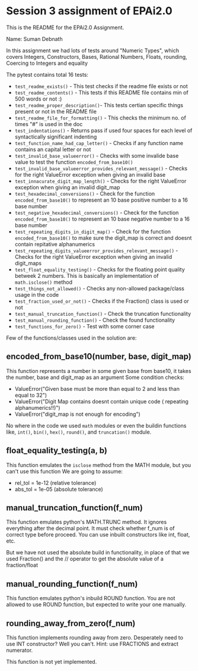 # Session 3 assignment of EPAi2.0

This is the README for the EPAi2.0 Assignment. 

Name: Suman Debnath 

In this assignment we had lots of tests around "Numeric Types", which covers Integers, Constructors, Bases, Rational Numbers, Floats, rounding, Coercing to Integers and equality

The pytest contains total 16 tests:

- `test_readme_exists()` - This test checks if the readme file exists or not
- `test_readme_contents()` - This tests if this README file contains min of 500 words or not :)
- `test_readme_proper_description()`- This tests certian specific things present or not in the README file
- `test_readme_file_for_formatting()` - This checks the minimum no. of times "#" is used in the doc
- `test_indentations()` - Returns pass if used four spaces for each level of syntactically significant indenting
- `test_function_name_had_cap_letter()` - Checks if any function name contains an capital letter or not
- `test_invalid_base_valueerror()` - Checks with some invalide base value to test the function `encoded_from_base10()`
- `test_invalid_base_valueerror_provides_relevant_message()` - Checks for the right ValueError exception when giving an invalid base
- `test_innacurate_digit_map_length()` - Checks for the right ValueError exception when giving an invalid digit_map
- `test_hexadecimal_conversions()` - Check for the function `encoded_from_base10()` to represent an 10 base positive number to a 16 base number
- `test_negative_hexadecimal_conversions()` - Check for the function `encoded_from_base10()` to represent an 10 base negative number to a 16 base number
- `test_repeating_digits_in_digit_map()` - Check for the function `encoded_from_base10()` to make sure the digit_map is correct and doesnt contain repitative alphanumerics
- `test_repeating_digits_valueerror_provides_relevant_message()` - Checks for the right ValueError exception when giving an invalid digit_maps
- `test_float_equality_testing()` - Checks for the floating point quality betweek 2 numbers. This is basically an implementation of `math.isclose()` method
- `test_things_not_allowed()` - Checks any non-allowed package/class usage in the code
- `test_fraction_used_or_not()` - Checks if the Fraction() class is used or not
- `test_manual_truncation_function()` - Check the truncation functionality 
- `test_manual_rounding_function()` - Check the found functionality 
- `test_functions_for_zero()` - Test with some corner case

Few of the functions/classes used in the solution are: 

## encoded_from_base10(number, base, digit_map)

This function represents a number in some given base from base10, it takes the number, base and digit_map as an argument
Some condition checks:
- ValueError("Given base must be more than equal to 2 and less than equal to 32")
- ValueError("Digit Map contains doesnt contain unique code ( repeating alphanumerics!!)")
- ValueError("digit_map is not enough for encoding")

No where in the code we used `math` modules or even the buildin functions like, `int()`, `bin()`, `hex()`, `round()`, and `truncation()` module. 

## float_equality_testing(a, b)

This function emulates the `isclose` method from the MATH module, but you can't use this function
We are going to assume:
- rel_tol = 1e-12 (relative tolerance)
- abs_tol = 1e-05 (absolute tolerance)

## manual_truncation_function(f_num)

This function emulates python's MATH.TRUNC method. It ignores everything after the decimal point.
It must check whether f_num is of correct type before proceed. You can use inbuilt constructors like int, float, etc. 

But we have not used the absolute build in functionality, in place of that we used Fraction() and the // operator to get the absolute value of a fraction/float

## manual_rounding_function(f_num)

This function emulates python's inbuild ROUND function. You are not allowed to use ROUND function, but expected to write your one manually.

## rounding_away_from_zero(f_num)

This function implements rounding away from zero.
Desperately need to use INT constructor? Well you can't.
Hint: use FRACTIONS and extract numerator.

This function is not yet implemented. 